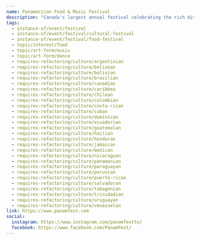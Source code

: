 ```yaml
---
name: Panamerican Food & Music Festival
description: "Canada's largest annual festival celebrating the rich diversity of cuisine, music, and art in the Western Hemisphere. PANAM FEST supports the cultural identity shared among Canadians and the 41 other countries of North, Central and South America and the Caribbean. Features live performances, food demonstrations, competitions, Pan American vendors' market, and cultural showcases."
tags:
  - instance-of/event/festival
  - instance-of/event/festival/cultural-festival
  - instance-of/event/festival/food-festival
  - topic/interest/food
  - topic/art-form/music
  - topic/art-form/dance
  - requires-refactoring/culture/argentinian
  - requires-refactoring/culture/belizean
  - requires-refactoring/culture/bolivian
  - requires-refactoring/culture/brazilian
  - requires-refactoring/culture/canadian
  - requires-refactoring/culture/caribbea
  - requires-refactoring/culture/chilean
  - requires-refactoring/culture/colombian
  - requires-refactoring/culture/costa-rican
  - requires-refactoring/culture/cuban
  - requires-refactoring/culture/dominican
  - requires-refactoring/culture/ecuadorian
  - requires-refactoring/culture/guatemalan
  - requires-refactoring/culture/haitian
  - requires-refactoring/culture/honduran
  - requires-refactoring/culture/jamaican
  - requires-refactoring/culture/mexican
  - requires-refactoring/culture/nicaraguan
  - requires-refactoring/culture/panamanian
  - requires-refactoring/culture/paraguayan
  - requires-refactoring/culture/peruvian
  - requires-refactoring/culture/puerto-rican
  - requires-refactoring/culture/salvadoran
  - requires-refactoring/culture/tobagonian
  - requires-refactoring/culture/trinidadian
  - requires-refactoring/culture/uruguayan
  - requires-refactoring/culture/venezuelan
link: https://www.panamfest.com
social:
  instagram: https://www.instagram.com/panamfestto/
  facebook: https://www.facebook.com/PanamFest/
---
```

